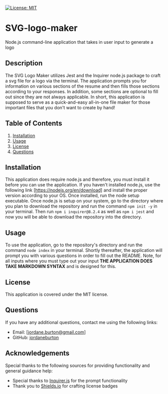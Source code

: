 [![License: MIT](https://img.shields.io/badge/License-MIT-yellow.svg)](https://opensource.org/licenses/MIT)

# SVG-logo-maker
Node.js command-line application that takes in user input to generate a logo

## Description

The SVG Logo Maker utilizes Jest and the Inquirer node.js package to craft a svg file for a logo via the terminal. The application prompts you for information on various sections of the resume and then fills those sections according to your responses. In addition, some sections are optional to fill out since they are not always applicable. In short, this application is supposed to serve as a quick-and-easy all-in-one file maker for those important files that you don't want to create by hand!

## Table of Contents 
1. [Installation](#install)
2. [Usage](#usage)
3. [License](#license)
4. [Questions](#questions)

## <a id='install'>Installation</a>

This application does require node.js and therefore, you must install it before you can use the application. If you haven't installed node.js, use the following link [https://nodejs.org/en/download] and install the proper version according to your OS. Once installed, run the node setup executable. Once node.js is setup on your system, go to the directory where you plan to download the repository and run the command `npm init -y` in your terminal. Then run `npm i inquirer@8.2.4` as well as `npm i jest` and now you will be able to download the repository into the directory.

## <a id='usage'>Usage</a>

To use the application, go to the repository's directory and run the command `node index` in your terminal. Shortly thereafter, the application will prompt you with various questions in order to fill out the README. Note, for all inputs where you must type out your input **THE APPLICATION DOES TAKE MARKDOWN SYNTAX** and is designed for this.

## <a id='license'>License</a>

This application is covered under the MIT license.

## <a id='questions'>Questions</a>

If you have any additional questions, contact me using the following links:
- Email: [jordane.burton@gmail.com]
- GitHub: [jordaneburton](https://github.com/jordaneburton)


## Acknowledgements

Special thanks to the following sources for providing functionality and general guidance help:
- Special thanks to [Inquirer.js](https://github.com/SBoudrias/Inquirer.js) for the prompt functionality
- Thank you to [Shields.io](https://shields.io/) for crafting license badges